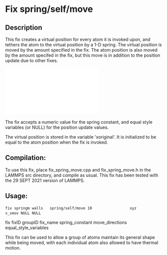 # Fix spring/self/move

## Description
This fix creates a virtual position for every atom it is invoked upon,
and tethers the atom to the virtual position by a 1-D spring. The virtual
position is moved by the amount specified in the fix. The atom position is
also moved by the amount specifed in the fix, but this move is in addition 
to the position update due to other fixes. 

![](fix_spring_working.pdf)

The fix accepts a numeric value for the spring constant, and equal style
variables (or NULL) for the position update values. 

The virtual position is stored in the variable 'xoriginal'. It is
initialized to be equal to the atom position when the fix is invoked.

## Compilation: 
To use this fix, place fix_spring_move.cpp and fix_spring_move.h 
in the LAMMPS src directory, and compile as usual. This fix has been tested
with the 29 SEPT 2021 version of LAMMPS.

## Usage: 
```
fix springm walls   spring/self/move 10                 xyz                v_smov NULL NULL
```
fix fixID   groupID fix_name         spring_constant    move_directions    equal_style_variables

This fix can be used to allow a group of atoms maintain its general shape
while being moved, with each individual atom also allowed to have thermal
motion.
